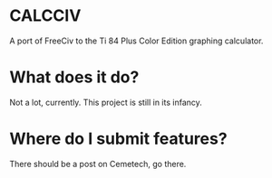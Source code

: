 # CALCCIV
A port of FreeCiv to the Ti 84 Plus Color Edition graphing calculator.

# What does it do?
Not a lot, currently. This project is still in its infancy.

# Where do I submit features?
There should be a post on Cemetech, go there.
